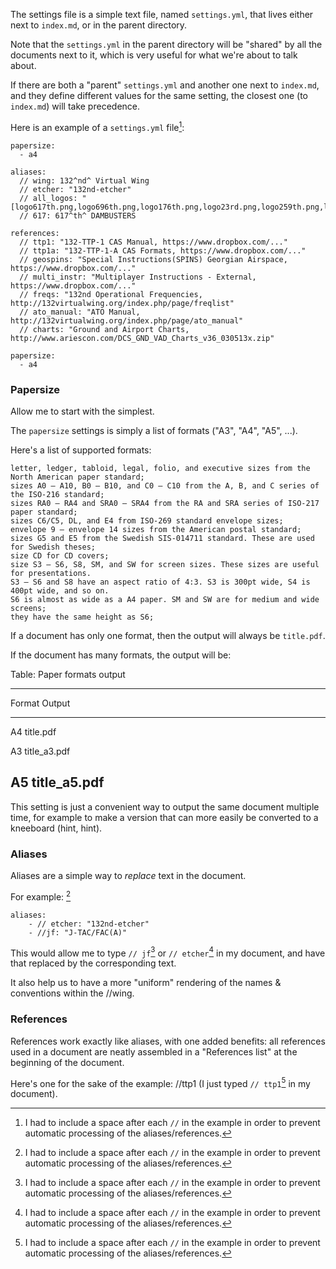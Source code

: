 The settings file is a simple text file, named `settings.yml`, that lives either next to `index.md`,
or in the parent directory.

Note that the `settings.yml` in the parent directory will be "shared" by all the documents next to it,
which is very useful for what we're about to talk about.

If there are both a "parent" `settings.yml` and another one next to `index.md`, and they define
different values for the same setting, the closest one (to `index.md`) will take precedence.

Here is an example of a `settings.yml` file[^alias_space]:

```  
papersize:
  - a4
  
aliases:
  // wing: 132^nd^ Virtual Wing
  // etcher: "132nd-etcher"
  // all_logos: "[logo617th.png,logo696th.png,logo176th.png,logo23rd.png,logo259th.png,logo765th.png]"
  // 617: 617^th^ DAMBUSTERS
  
references:
  // ttp1: "132-TTP-1 CAS Manual, https://www.dropbox.com/..."
  // ttp1a: "132-TTP-1-A CAS Formats, https://www.dropbox.com/..."
  // geospins: "Special Instructions(SPINS) Georgian Airspace, https://www.dropbox.com/..."
  // multi_instr: "Multiplayer Instructions - External, https://www.dropbox.com/..."
  // freqs: "132nd Operational Frequencies, http://132virtualwing.org/index.php/page/freqlist"
  // ato_manual: "ATO Manual, http://132virtualwing.org/index.php/page/ato_manual"
  // charts: "Ground and Airport Charts, http://www.ariescon.com/DCS_GND_VAD_Charts_v36_030513x.zip"
  
papersize:
  - a4
```

### Papersize

Allow me to start with the simplest.

The `papersize` settings is simply a list of formats ("A3", "A4", "A5", ...).

Here's a list of supported formats:

```
letter, ledger, tabloid, legal, folio, and executive sizes from the North American paper standard;
sizes A0 – A10, B0 – B10, and C0 – C10 from the A, B, and C series of the ISO-216 standard;
sizes RA0 – RA4 and SRA0 – SRA4 from the RA and SRA series of ISO-217 paper standard;
sizes C6/C5, DL, and E4 from ISO-269 standard envelope sizes;
envelope 9 – envelope 14 sizes from the American postal standard;
sizes G5 and E5 from the Swedish SIS-014711 standard. These are used for Swedish theses;
size CD for CD covers;
size S3 – S6, S8, SM, and SW for screen sizes. These sizes are useful for presentations.
S3 – S6 and S8 have an aspect ratio of 4:3. S3 is 300pt wide, S4 is 400pt wide, and so on.
S6 is almost as wide as a A4 paper. SM and SW are for medium and wide screens;
they have the same height as S6;
```

If a document has only one format, then the output will always be `title.pdf`.

If the document has many formats, the output will be:

Table: Paper formats output

---------------------------
  Format     Output
----------  ---------------
 A4			 title.pdf
 
 A3			 title_a3.pdf
 
 A5          title_a5.pdf
---------------------------

This setting is just a convenient way to output the same document multiple time,
for example to make a version that can more easily be converted to a kneeboard
(hint, hint).


### Aliases

Aliases are a simple way to *replace* text in the document.

For example: [^alias_space]

```
aliases:
	- // etcher: "132nd-etcher"
	- //jf: "J-TAC/FAC(A)"
```

This would allow me to type `// jf`[^alias_space] or `// etcher`[^alias_space] in my document,
and have that replaced by the corresponding text.

It also help us to have a more "uniform" rendering of the names & conventions
within the //wing.

### References

References work exactly like aliases, with one added benefits: all references used in a document
are neatly assembled in a "References list" at the beginning of the document.

Here's one for the sake of the example: //ttp1 (I just typed `// ttp1`[^alias_space] in my document).

[^alias_space]: I had to include a space after each `//` in the example in order
to prevent automatic processing of the aliases/references.